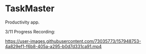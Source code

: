 # TaskMaster
Productivity app.


3/11 Progress Recording:



https://user-images.githubusercontent.com/73035773/157948753-4a829ef1-f6b8-405a-a295-b0d7d331ca91.mp4

